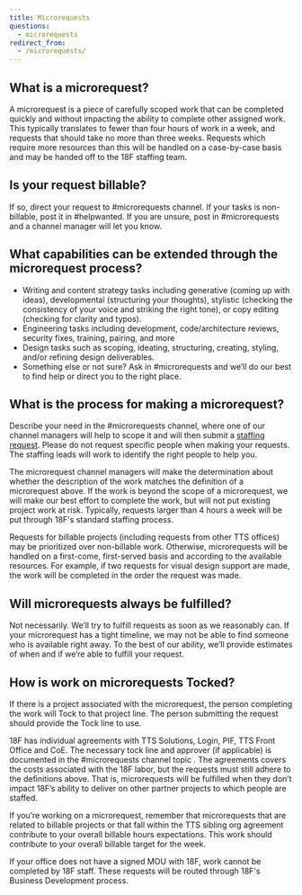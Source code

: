 ```yaml
---
title: Microrequests
questions:
  - microrequests
redirect_from:
  - /microrequests/
---
```


## What is a microrequest?

A microrequest is a piece of carefully scoped work that can be completed quickly and without impacting the ability to complete other assigned work. This typically translates to fewer than four hours of work in a week, and requests that should take no more than three weeks. Requests which require more resources than this will be handled on a case-by-case basis and may be handed off to the 18F staffing team.

## Is your request billable?

If so, direct your request to #microrequests channel. If your tasks is non-billable, post it in #helpwanted. If you are unsure, post in #microrequests and a channel manager will let you know.

## What capabilities can be extended through the microrequest process?

- Writing and content strategy tasks including generative (coming up with ideas), developmental (structuring your thoughts), stylistic (checking the consistency of your voice and striking the right tone), or copy editing (checking for clarity and typos).
- Engineering tasks including development, code/architecture reviews, security fixes, training, pairing, and more
- Design tasks such as scoping, ideating, structuring, creating, styling, and/or refining design deliverables.
- Something else or not sure? Ask in #microrequests and we’ll do our best to find help or direct you to the right place.

## What is the process for making a microrequest?

Describe your need in the #microrequests channel, where one of our channel managers will help to scope it and will then submit a [staffing request](https://github.com/18F/staffing/issues). Please do not request specific people when making your requests. The staffing leads will work to identify the right people to help you.

The microrequest channel managers will make the determination about whether the description of the work matches the definition of a microrequest above. If the work is beyond the scope of a microrequest, we will make our best effort to complete the work, but will not put existing project work at risk. Typically, requests larger than 4 hours a week will be put through 18F's standard staffing process.

Requests for billable projects (including requests from other TTS offices) may be prioritized over non-billable work. Otherwise, microrequests will be handled on a first-come, first-served basis and according to the available resources. For example, if two requests for visual design support are made, the work will be completed in the order the request was made.

## Will microrequests always be fulfilled?

Not necessarily. We’ll try to fulfill requests as soon as we reasonably can. If your microrequest has a tight timeline, we may not be able to find someone who is available right away. To the best of our ability, we’ll provide estimates of when and if we’re able to fulfill your request.

## How is work on microrequests Tocked?

If there is a project associated with the microrequest, the person completing the work will Tock to that project line. The person submitting the request should provide the Tock line to use.

18F has individual agreements with TTS Solutions, Login, PIF, TTS Front Office and CoE. The necessary tock line and approver (if applicable) is documented in the #microrequests channel topic . The agreements covers the costs associated with the 18F labor, but the requests must still adhere to the definitions above. That is, microrequests will be fulfilled when they don’t impact 18F’s ability to deliver on other partner projects to which people are staffed.

If you’re working on a microrequest, remember that microrequests that are related to billable projects or that fall within the TTS sibling org agreement contribute to your overall billable hours expectations. This work should contribute to your overall billable target for the week.

If your office does not have a signed MOU with 18F, work cannot be completed by 18F staff. These requests will be routed through 18F's Business Development process.
